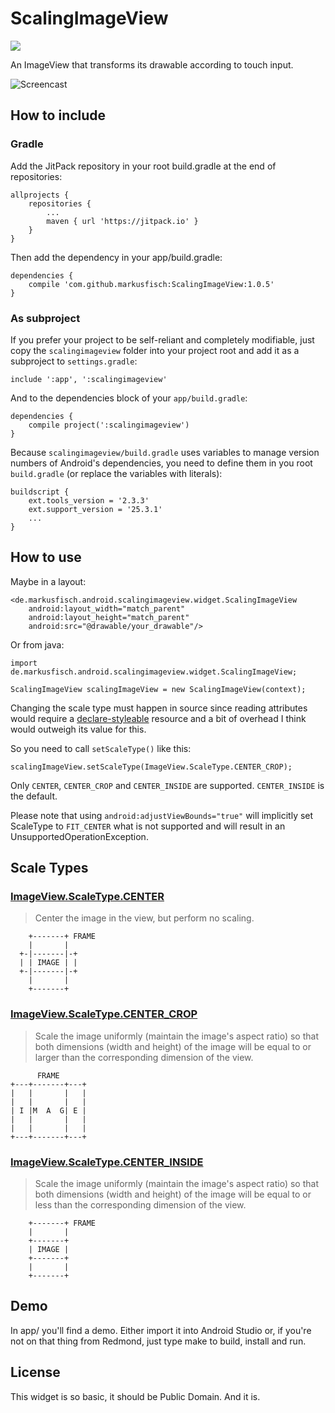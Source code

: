 # ScalingImageView

[![](https://jitpack.io/v/markusfisch/ScalingImageView.svg)](https://jitpack.io/#markusfisch/ScalingImageView)

An ImageView that transforms its drawable according to touch input.

![Screencast](http://markusfisch.github.io/ScalingImageView/screencast.gif)

How to include
--------------

### Gradle

Add the JitPack repository in your root build.gradle at the end of
repositories:

	allprojects {
		repositories {
			...
			maven { url 'https://jitpack.io' }
		}
	}

Then add the dependency in your app/build.gradle:

	dependencies {
		compile 'com.github.markusfisch:ScalingImageView:1.0.5'
	}

### As subproject

If you prefer your project to be self-reliant and completely modifiable,
just copy the `scalingimageview` folder into your project root and add it
as a subproject to `settings.gradle`:

	include ':app', ':scalingimageview'

And to the dependencies block of your `app/build.gradle`:

	dependencies {
		compile project(':scalingimageview')
	}

Because `scalingimageview/build.gradle` uses variables to manage version
numbers of Android's dependencies, you need to define them in you root
`build.gradle` (or replace the variables with literals):

	buildscript {
		ext.tools_version = '2.3.3'
		ext.support_version = '25.3.1'
		...
	}

How to use
----------

Maybe in a layout:

	<de.markusfisch.android.scalingimageview.widget.ScalingImageView
		android:layout_width="match_parent"
		android:layout_height="match_parent"
		android:src="@drawable/your_drawable"/>

Or from java:

	import de.markusfisch.android.scalingimageview.widget.ScalingImageView;

	ScalingImageView scalingImageView = new ScalingImageView(context);

Changing the scale type must happen in source since reading attributes
would require a [declare-styleable][styleable] resource and a bit of
overhead I think would outweigh its value for this.

So you need to call `setScaleType()` like this:

	scalingImageView.setScaleType(ImageView.ScaleType.CENTER_CROP);

Only `CENTER`, `CENTER_CROP` and `CENTER_INSIDE` are supported.
`CENTER_INSIDE` is the default.

Please note that using `android:adjustViewBounds="true"` will implicitly
set ScaleType to `FIT_CENTER` what is not supported and will result in an
UnsupportedOperationException.

Scale Types
-----------

### [ImageView.ScaleType.CENTER][scaletype]

> Center the image in the view, but perform no scaling.

	    +-------+ FRAME
	    |       |
	  +-|-------|-+
	  | | IMAGE | |
	  +-|-------|-+
	    |       |
	    +-------+

### [ImageView.ScaleType.CENTER_CROP][scaletype]

> Scale the image uniformly (maintain the image's aspect ratio) so that both
> dimensions (width and height) of the image will be equal to or larger than
> the corresponding dimension of the view.

	      FRAME
	+---+-------+---+
	|   |       |   |
	|   |       |   |
	| I |M  A  G| E |
	|   |       |   |
	|   |       |   |
	+---+-------+---+

### [ImageView.ScaleType.CENTER_INSIDE][scaletype]

> Scale the image uniformly (maintain the image's aspect ratio) so that both
> dimensions (width and height) of the image will be equal to or less than the
> corresponding dimension of the view.

	    +-------+ FRAME
	    |       |
	    +-------+
	    | IMAGE |
	    +-------+
	    |       |
	    +-------+

Demo
----

In app/ you'll find a demo.
Either import it into Android Studio or, if you're not on that thing from
Redmond, just type make to build, install and run.

License
-------

This widget is so basic, it should be Public Domain. And it is.

[scaletype]: https://developer.android.com/reference/android/widget/ImageView.ScaleType.html
[styleable]: https://developer.android.com/training/custom-views/create-view.html

